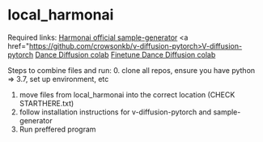 # local_harmonai

Required links: 
<a href="https://github.com/Harmonai-org/sample-generator">Harmonai official sample-generator</a>
<a href="https://github.com/crowsonkb/v-diffusion-pytorch>V-diffusion-pytorch
<a href="https://colab.research.google.com/github/Harmonai-org/sample-generator/blob/main/Dance_Diffusion.ipynb">Dance Diffusion colab</a>
<a href="https://colab.research.google.com/github/Harmonai-org/sample-generator/blob/main/Finetune_Dance_Diffusion.ipynb">Finetune Dance Diffusion colab</a>


Steps to combine files and run:
0. clone all repos, ensure you have python => 3.7, set up environment, etc
1. move files from local_harmonai into the correct location (CHECK STARTHERE.txt)
2. follow installation instructions for v-diffusion-pytorch and sample-generator</a>
3. Run preffered program 
